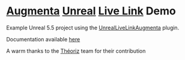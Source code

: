 # [Augmenta](https://www.augmenta.tech) [Unreal](https://www.unrealengine.com) [Live Link](https://docs.unrealengine.com/5.4/en-US/live-link-in-unreal-engine/) Demo

Example Unreal 5.5 project using the [UnrealLiveLinkAugmenta](https://www.unrealengine.com/marketplace/en-US/product/live-link-augmenta) plugin.

Documentation available [here](https://augmenta.notaku.site/create-content-with-our-integrations/unreal-engine/unreal-augmenta-examples-project)

A warm thanks to the [Théoriz](https://theoriz.com) team for their contribution
